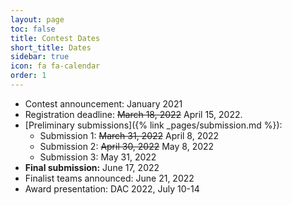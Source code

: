 ```yaml
---
layout: page
toc: false
title: Contest Dates
short_title: Dates
sidebar: true
icon: fa fa-calendar
order: 1
---
```



* Contest announcement: January 2021
* Registration deadline: <del>March 18, 2022</del> April 15, 2022.
* [Preliminary submissions]({% link _pages/submission.md %}): 
    * Submission 1: <del>March 31, 2022</del> April 8, 2022
    * Submission 2: <del>April 30, 2022</del> May 8, 2022
    * Submission 3: May 31, 2022
* **Final submission:** June 17, 2022
* Finalist teams announced: June 21, 2022
* Award presentation: DAC 2022, July 10-14

